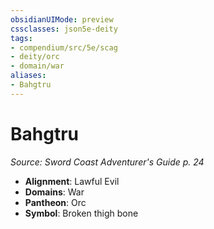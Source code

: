 ```yaml
---
obsidianUIMode: preview
cssclasses: json5e-deity
tags:
- compendium/src/5e/scag
- deity/orc
- domain/war
aliases: 
- Bahgtru
---
```

# Bahgtru
*Source: Sword Coast Adventurer's Guide p. 24* 

- **Alignment**: Lawful Evil
- **Domains**: War
- **Pantheon**: Orc
- **Symbol**: Broken thigh bone